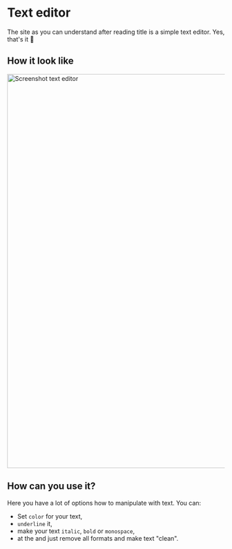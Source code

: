 # Text editor
The site as you can understand after reading title is a simple text editor. Yes, that's it :slightly_smiling_face:

## How it look like

<img width="912" alt="Screenshot text editor" src="https://github.com/Maria-Y01/online-text-editor/assets/136391989/e5f0f866-d972-4391-a063-d4421549c90f">

## How can you use it?

Here you have a lot of options how to manipulate with text. You can:
- Set `color` for your text,
- `underline` it,
- make your text `italic`, `bold` or `monospace`,
- at the and just remove all formats and make text "clean".
